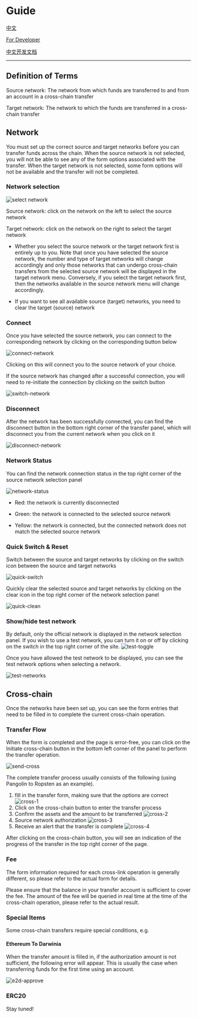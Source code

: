 # Guide

[中文](./doc/README_ZH.md)

[For Developer](./DEV.md)

[中文开发文档](./doc/DEV_ZH.md)

---

## Definition of Terms

Source network: The network from which funds are transferred to and from an account in a cross-chain transfer

Target network: The network to which the funds are transferred in a cross-chain transfer

## Network

You must set up the correct source and target networks before you can transfer funds across the chain.
When the source network is not selected, you will not be able to see any of the form options associated with the transfer.
When the target network is not selected, some form options will not be available and the transfer will not be completed.

### Network selection

![select network](./doc/screenshot/nets-1.png)

Source network: click on the network on the left to select the source network

Target network: click on the network on the right to select the target network

- Whether you select the source network or the target network first is entirely up to you. Note that once you have selected the source network, the number and type of target networks will change accordingly and only those networks that can undergo cross-chain transfers from the selected source network will be displayed in the target network menu. Conversely, if you select the target network first, then the networks available in the source network menu will change accordingly.

- If you want to see all available source (target) networks, you need to clear the target (source) network

### Connect

Once you have selected the source network, you can connect to the corresponding network by clicking on the corresponding button below

![connect-network](./doc/screenshot/connect.png)

Clicking on this will connect you to the source network of your choice.

If the source network has changed after a successful connection, you will need to re-initiate the connection by clicking on the switch button

![switch-network](./doc/screenshot/switch-network.png)

### Disconnect

After the network has been successfully connected, you can find the disconnect button in the bottom right corner of the transfer panel, which will disconnect you from the current network when you click on it

![disconnect-network](./doc/screenshot/disconnect.png)

### Network Status

You can find the network connection status in the top right corner of the source network selection panel

![network-status](./doc/screenshot/network-status.png)

- Red: the network is currently disconnected

- Green: the network is connected to the selected source network

- Yellow: the network is connected, but the connected network does not match the selected source network

### Quick Switch & Reset

Switch between the source and target networks by clicking on the switch icon between the source and target networks

![quick-switch](./doc/screenshot/quick-switch.png)

Quickly clear the selected source and target networks by clicking on the clear icon in the top right corner of the network selection panel

![quick-clean](./doc/screenshot/quick-clean.png)

### Show/hide test network

By default, only the official network is displayed in the network selection panel. If you wish to use a test network, you can turn it on or off by clicking on the switch in the top right corner of the site.
![test-toggle](./doc/screenshot/test-toggle.png)

Once you have allowed the test network to be displayed, you can see the test network options when selecting a network.

![test-networks](./doc/screenshot/test-networks.png)

## Cross-chain

Once the networks have been set up, you can see the form entries that need to be filled in to complete the current cross-chain operation.

### Transfer Flow

When the form is completed and the page is error-free, you can click on the Initiate cross-chain button in the bottom left corner of the panel to perform the transfer operation.

![send-cross](./doc/screenshot/send-cross.png)

The complete transfer process usually consists of the following (using Pangolin to Ropsten as an example).

1. fill in the transfer form, making sure that the options are correct
   ![cross-1](./doc/screenshot/cross-1.png)
1. Click on the cross-chain button to enter the transfer process
1. Confirm the assets and the amount to be transferred
   ![cross-2](./doc/screenshot/cross-2.png)
1. Source network authorization
   ![cross-3](./doc/screenshot/cross-3.png)
1. Receive an alert that the transfer is complete
   ![cross-4](./doc/screenshot/cross-4.png)

After clicking on the cross-chain button, you will see an indication of the progress of the transfer in the top right corner of the page.

### Fee

The form information required for each cross-link operation is generally different, so please refer to the actual form for details.

Please ensure that the balance in your transfer account is sufficient to cover the fee. The amount of the fee will be queried in real time at the time of the cross-chain operation, please refer to the actual result.

### Special Items

Some cross-chain transfers require special conditions, e.g.

#### Ethereum To Darwinia

When the transfer amount is filled in, if the authorization amount is not sufficient, the following error will appear. This is usually the case when transferring funds for the first time using an account.

![e2d-approve](./doc/screenshot/e2d-approve.png)

### ERC20

Stay tuned!
